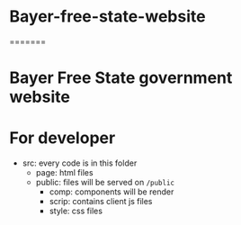 # Bayer-free-state-website
=======
# Bayer Free State government website

# For developer
- src: every code is in this folder
    - page: html files
    - public: files will be served on `/public`
        - comp: components will be render 
        - scrip: contains client js files
        - style: css files

